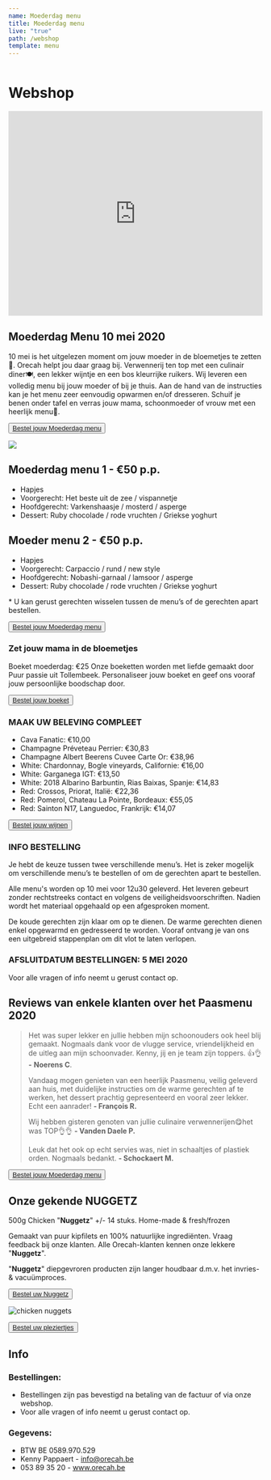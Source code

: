 ```yaml
---
name: Moederdag menu
title: Moederdag menu
live: "true"
path: /webshop
template: menu
---
```

![]()

# Webshop

<!-- ## Eindejaar Menu

Ontvangt u ook volk op kerst of oudejaar? 🎉Maak het uzelf makkelijk en bestel uw menu bij Orecah. 🍽️ Hapjes, voorgerecht en dessert zijn klaar om op te dienen. Soep en hoofdgerecht dienen enkel eventjes opgewarmd te worden. Schuif je benen onder tafel en geniet samen met je gasten. Santé!🥂

<button class="center"><a href="https://webshop.admisol.be/shop2/company/123476737/shop/5/?xlId=NL">Bestel uw Menu</a></button>

## The Chef's choice - MENU 1 - €45 p.p.

\\\\\\* Carpaccio van hert / zwarte pens / knolselder
\\\\\\* Soep / curry / langoustine
\\\\\\* Kabeljauw / erwt / prei / venkel 
\\\\\\* Dulce de leche (caramel) / Valrhona chocolade / pecan 

\\\\\\*Beide menu’s: Keuze uit puree, amandelkroketjes of aardappelgratin. U kan gerust gerechten wisselen tussen de menu’s

## Sous-chef's choice - MENU 2 - €45 p.p.

\\\\\\* Confijt van tonijn / mais /  hummus
\\\\\\* Soep / aardpeer / truffel
\\\\\\* Pluma Iberico / wortel / courgette  
\\\\\\* Dulce de leche (caramel) / Valrhona chocolade / pecan

\\\\\\*Beide menu’s: Keuze uit puree, amandelkroketjes of aardappelgratin. U kan gerust gerechten wisselen tussen de menu’s

Afsluitdatum bestellingen: Kerst 18dec - 

Nieuwjaar 25dec / Bestellingen kunnen online geplaatst worden op Orecah.be

Afhalingen tussen 16u en 18u met bevestigingsmail. / Voor alle vragen of info neemt u gerust contact op.

!\\\\\\\[](/assets/img/template-eindejaar-for-web.jpg "Folder eindejaar")

## Koud Buffet - €35 p.p. (altijd beschikbaar)

\\\\\\* Rundscarpaccio
\\\\\\* Kip / Ananas / Zout-Zuur
\\\\\\* Meloen / Ham
\\\\\\* Carpaccio van tonijn
\\\\\\* Vitello tonnato
\\\\\\* Zalm gegaard op lage temperatuur
\\\\\\* Mozzarella / tomaat
\\\\\\* Aardappelsalade / pastasalade / vers brood
\\\\\\* Quinoa / couscous / groentenassortiment
\\\\\\*+ Dessertbord €42 p.p.

<button class="center"><a href="https://webshop.admisol.be/shop2/company/123476737/shop/5/?xlId=NL">Bestel uw Menu</a></button> 

## Paas Menu 11 & 12 April 2020

Pasen vieren in deze bijzondere Corona tijden? 🎉 Dat kan met het restaurantgevoel bij je thuis! Maak het jezelf makkelijk en bestel uw menu bij Orecah. 🍽️ Koude gerechten zijn klaar om op te dienen. Warme gerechten gerecht dienen enkel eventjes opgewarmd en gedresseerd te worden aan de hand van ons stappenplan. Schuif je benen onder tafel en geniet met je naasten!. Santé!! 🥂

<button class="center"><a href="https://webshop.admisol.be/shop2/company/123476737/shop/5/?xlId=NL">Bestel uw Paasmenu</a></button>

!\\\\[](/assets/img/92159605_262248684934397_4493186706794610688_n-min.sliced.png "paasmenu foto")

## Paasmenu 1 - €50 p.p.

\\\\* Hapjes
\\\\* Voorgerecht: Asperge / a la Flamande / gepocheerd ei
\\\\* Hoofdgerecht: Parelhoen / groene asperge/ risotto
\\\\* Dessert: Aardbei / chocolade / munt

\\\\\* U kan gerust gerechten wisselen tussen de menu’s of de gerechten apart bestellen.

## Paasmenu 2 - €50 p.p.

\\\\* Hapjes
\\\\* Voorgerecht: Vitello Tonnato
\\\\* Hoofdgerecht: Zeewolf / groene asperge / risotto
\\\\* Dessert: Aardbei / chocolade / munt

\\\\\* U kan gerust gerechten wisselen tussen de menu’s of de gerechten apart bestellen.

### Afsluitdatum bestellingen: 9 april
Vermeld aub leveringsdag 11 of 12 april in de opmerking. Alle menu's worden op de leveringsdag voor 12u geleverd. Gelieve rekening te houden dat er een leveringskost is van 1 euro per kilometer vanuit Kasteel ter Rijst te Heikruis.

<button class="center"><a href="https://webshop.admisol.be/shop2/company/123476737/shop/5/?xlId=NL">Bestel uw Paasmenu</a></button> -->

<iframe width="100%" height="405" src="https://www.youtube.com/embed/uF6UyJi1tZk" frameborder="0"allow="encrypted-media; gyroscope; picture-in-picture" allowfullscreen></iframe>

## Moederdag Menu 10 mei 2020

10 mei is het uitgelezen moment om jouw moeder in de bloemetjes te zetten🎉. Orecah helpt jou daar graag bij. Verwennerij ten top met een culinair diner🍽️, een lekker wijntje en een bos kleurrijke ruikers. Wij leveren een volledig menu bij jouw moeder of bij je thuis. Aan de hand van de instructies kan je het menu zeer eenvoudig opwarmen en/of dresseren. Schuif je benen onder tafel en verras jouw mama, schoonmoeder of vrouw met een heerlijk menu🥂. 

<button class="center"><a href="https://webshop.admisol.be/shop2/company/123476737/shop/5/search?articleGroupId=webshop&page.itemsPerPage=50&xlId=NL">Bestel jouw Moederdag menu</a></button>

![](/assets/img/moederdag.png)

## Moederdag menu  1 - €50 p.p.

* Hapjes
* Voorgerecht: Het beste uit de zee / vispannetje
* Hoofdgerecht: Varkenshaasje / mosterd / asperge
* Dessert: Ruby chocolade / rode vruchten / Griekse yoghurt

## Moeder menu 2 - €50 p.p.

* Hapjes
* Voorgerecht: Carpaccio / rund / new style
* Hoofdgerecht: Nobashi-garnaal / lamsoor / asperge
* Dessert: Ruby chocolade / rode vruchten / Griekse yoghurt

\* U kan gerust gerechten wisselen tussen de menu’s of de gerechten apart bestellen.

<button class="center"><a href="https://webshop.admisol.be/shop2/company/123476737/shop/5/search?articleGroupId=webshop&page.itemsPerPage=50&xlId=NL">Bestel jouw Moederdag menu</a></button>

### Zet jouw mama in de bloemetjes

Boeket moederdag: €25 Onze boeketten worden met liefde gemaakt door Puur passie uit Tollembeek.  Personaliseer jouw boeket en geef ons vooraf jouw persoonlijke boodschap door.

<button class="center"><a href="hhttps://webshop.admisol.be/shop2/company/123476737/shop/5/search?articleGroupId=events&page.itemsPerPage=50&xlId=NL">Bestel jouw boeket</a></button>

### MAAK UW BELEVING COMPLEET

* Cava Fanatic: €10,00
* Champagne Préveteau Perrier: €30,83
* Champagne Albert Beerens Cuvee Carte Or: €38,96
* White: Chardonnay, Bogle vineyards, Californie: €16,00
* White: Garganega IGT: €13,50
* White: 2018 Albarino Barbuntin, Rias Baixas, Spanje: €14,83
* Red: Crossos, Priorat, Italië: €22,36
* Red: Pomerol, Chateau La Pointe, Bordeaux: €55,05
* Red: Sainton N17, Languedoc, Frankrijk: €14,07

<button class="center"><a href="https://webshop.admisol.be/shop2/company/123476737/shop/5/search?articleGroupId=wijnen&page.itemsPerPage=50&xlId=NL">Bestel jouw wijnen</a></button>					

### INFO BESTELLING

Je hebt de keuze tussen twee verschillende menu’s. Het is zeker mogelijk om verschillende menu’s te bestellen of om de gerechten apart te bestellen. 

Alle menu's worden op 10 mei voor 12u30 geleverd. Het leveren gebeurt zonder rechtstreeks contact en volgens de veiligheidsvoorschriften. Nadien wordt het materiaal opgehaald op een afgesproken moment. 

De koude gerechten zijn klaar om op te dienen. De warme gerechten dienen enkel opgewarmd en gedresseerd te worden. Vooraf ontvang je van ons een uitgebreid stappenplan om dit vlot te laten verlopen. 

### AFSLUITDATUM BESTELLINGEN: 5 MEI 2020

Voor alle vragen of info neemt u gerust contact op.

## Reviews van enkele klanten over het Paasmenu 2020

> Het was super lekker en jullie hebben mijn schoonouders ook heel blij gemaakt. Nogmaals dank voor de vlugge service, vriendelijkheid en de uitleg aan mijn schoonvader. Kenny, jij en je team zijn toppers. 👍👌 **\-** **Noerens C**. 
>
> Vandaag mogen genieten van een heerlijk Paasmenu, veilig geleverd aan huis, met duidelijke instructies om de warme gerechten af te werken, het dessert prachtig gepresenteerd en vooral zeer lekker. Echt een aanrader! **\- François R.**
>
> Wij hebben gisteren genoten van jullie culinaire verwennerijen😋het was TOP👌👌 **\- Vanden Daele P.**
>
> Leuk dat het ook op echt servies was, niet in schaaltjes of plastiek orden. Nogmaals bedankt. **\- Schockaert M.**

<button class="center"><a href="https://webshop.admisol.be/shop2/company/123476737/shop/5/?xlId=NL">Bestel jouw Moederdag menu</a></button>

## Onze gekende NUGGETZ

500g Chicken "**Nuggetz**" +/- 14 stuks. Home-made & fresh/frozen

Gemaakt van puur kipfilets en 100% natuurlijke ingrediënten.  Vraag feedback bij onze klanten. Alle Orecah-klanten kennen onze lekkere "**Nuggetz**".

"**Nuggetz**" diepgevroren producten zijn langer houdbaar d.m.v. het invries- & vacuümproces. 

<button class="center"><a href="https://webshop.admisol.be/shop2/company/123476737/shop/5/search?articleGroupId=webshop&page.itemsPerPage=50&xlId=NL">Bestel uw Nuggetz</a></button>

![chicken nuggets](/assets/img/nuggetz.jpg)

<button class="center"><a href="https://webshop.admisol.be/shop2/company/123476737/shop/5/search?articleGroupId=webshop&page.itemsPerPage=50&xlId=NL">Bestel uw pleziertjes</a></button>

## Info

<!-- ### 2 Afhaaladressen:

1. Orecah / T'Rest \
   \\\\\\*\\\\\\*@ Kasteel Ter Rijst - Terrest 2, 1670 Heikruis\\\\\\*\\\\\\*
2. Bistr'Oh Halle\
   \\\\\\*\\\\\\*@ Residentie Asteria - Werlstraat 2, 1500 Halle\\\\\\*\\\\\\*
-->

### Bestellingen:

* Bestellingen zijn pas bevestigd na betaling van de factuur of via onze webshop.
* Voor alle vragen of info neemt u gerust contact op.

### Gegevens:

* BTW BE 0589.970.529
* Kenny Pappaert - info@orecah.be 
* 053 89 35 20  - www.orecah.be